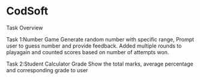 # CodSoft 
Task Overview

Task 1:Number Game
   Generate random number with specific range, Prompt user to guess number and provide feedback.
   Added multiple rounds to playagain and counted scores based on number of attempts won.

Task 2:Student Calculator Grade
   Show the total marks, average percentage and corresponding grade to user

   
